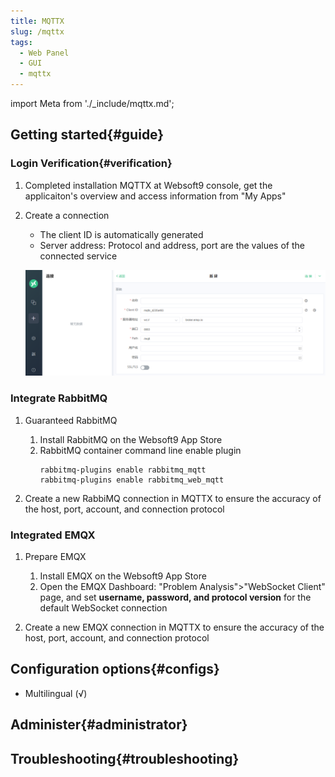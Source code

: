 ```yaml
---
title: MQTTX
slug: /mqttx
tags:
  - Web Panel 
  - GUI
  - mqttx
---
```


import Meta from './_include/mqttx.md';

<Meta name="meta" />

## Getting started{#guide}

### Login Verification{#verification}

1. Completed installation MQTTX at Websoft9 console, get the applicaiton's overview and access information from "My Apps"  

2. Create a connection 

   - The client ID is automatically generated 
   - Server address: Protocol and address, port are the values of the connected service

   ![](../../../../../docs/apps/assets/mqttx-connection-websoft9.png)

### Integrate RabbitMQ 

1. Guaranteed RabbitMQ 

   1. Install RabbitMQ on the Websoft9 App Store 
   2. RabbitMQ container command line enable plugin 
      ``` 
      rabbitmq-plugins enable rabbitmq_mqtt 
      rabbitmq-plugins enable rabbitmq_web_mqtt  
      ``` 
2. Create a new RabbiMQ connection in MQTTX to ensure the accuracy of the host, port, account, and connection protocol 

### Integrated EMQX 

1. Prepare EMQX 

   1. Install EMQX on the Websoft9 App Store 
   2. Open the EMQX Dashboard: "Problem Analysis">"WebSocket Client" page, and set **username, password, and protocol version**  for the default WebSocket connection

2. Create a new EMQX connection in MQTTX to ensure the accuracy of the host, port, account, and connection protocol

## Configuration options{#configs}

- Multilingual (√)

## Administer{#administrator}

## Troubleshooting{#troubleshooting}